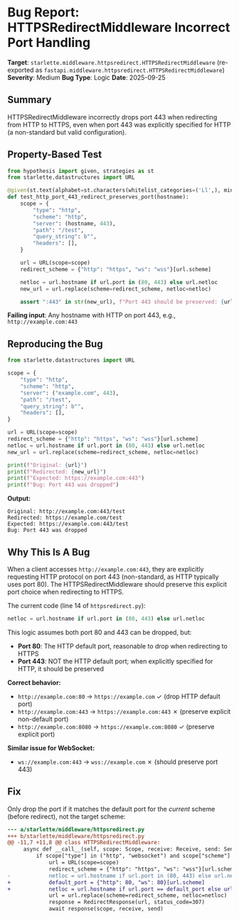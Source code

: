 # Bug Report: HTTPSRedirectMiddleware Incorrect Port Handling

**Target**: `starlette.middleware.httpsredirect.HTTPSRedirectMiddleware` (re-exported as `fastapi.middleware.httpsredirect.HTTPSRedirectMiddleware`)
**Severity**: Medium
**Bug Type**: Logic
**Date**: 2025-09-25

## Summary

HTTPSRedirectMiddleware incorrectly drops port 443 when redirecting from HTTP to HTTPS, even when port 443 was explicitly specified for HTTP (a non-standard but valid configuration).

## Property-Based Test

```python
from hypothesis import given, strategies as st
from starlette.datastructures import URL

@given(st.text(alphabet=st.characters(whitelist_categories=('Ll',), min_codepoint=97, max_codepoint=122), min_size=3, max_size=15))
def test_http_port_443_redirect_preserves_port(hostname):
    scope = {
        "type": "http",
        "scheme": "http",
        "server": (hostname, 443),
        "path": "/test",
        "query_string": b"",
        "headers": [],
    }

    url = URL(scope=scope)
    redirect_scheme = {"http": "https", "ws": "wss"}[url.scheme]

    netloc = url.hostname if url.port in (80, 443) else url.netloc
    new_url = url.replace(scheme=redirect_scheme, netloc=netloc)

    assert ":443" in str(new_url), f"Port 443 should be preserved: {url} -> {new_url}"
```

**Failing input**: Any hostname with HTTP on port 443, e.g., `http://example.com:443`

## Reproducing the Bug

```python
from starlette.datastructures import URL

scope = {
    "type": "http",
    "scheme": "http",
    "server": ("example.com", 443),
    "path": "/test",
    "query_string": b"",
    "headers": [],
}

url = URL(scope=scope)
redirect_scheme = {"http": "https", "ws": "wss"}[url.scheme]
netloc = url.hostname if url.port in (80, 443) else url.netloc
new_url = url.replace(scheme=redirect_scheme, netloc=netloc)

print(f"Original: {url}")
print(f"Redirected: {new_url}")
print(f"Expected: https://example.com:443")
print(f"Bug: Port 443 was dropped")
```

**Output:**
```
Original: http://example.com:443/test
Redirected: https://example.com/test
Expected: https://example.com:443/test
Bug: Port 443 was dropped
```

## Why This Is A Bug

When a client accesses `http://example.com:443`, they are explicitly requesting HTTP protocol on port 443 (non-standard, as HTTP typically uses port 80). The HTTPSRedirectMiddleware should preserve this explicit port choice when redirecting to HTTPS.

The current code (line 14 of `httpsredirect.py`):
```python
netloc = url.hostname if url.port in (80, 443) else url.netloc
```

This logic assumes both port 80 and 443 can be dropped, but:
- **Port 80**: The HTTP default port, reasonable to drop when redirecting to HTTPS
- **Port 443**: NOT the HTTP default port; when explicitly specified for HTTP, it should be preserved

**Correct behavior:**
- `http://example.com:80` → `https://example.com` ✓ (drop HTTP default port)
- `http://example.com:443` → `https://example.com:443` ✗ (preserve explicit non-default port)
- `http://example.com:8080` → `https://example.com:8080` ✓ (preserve explicit port)

**Similar issue for WebSocket:**
- `ws://example.com:443` → `wss://example.com` ✗ (should preserve port 443)

## Fix

Only drop the port if it matches the default port for the *current* scheme (before redirect), not the target scheme:

```diff
--- a/starlette/middleware/httpsredirect.py
+++ b/starlette/middleware/httpsredirect.py
@@ -11,7 +11,8 @@ class HTTPSRedirectMiddleware:
     async def __call__(self, scope: Scope, receive: Receive, send: Send) -> None:
         if scope["type"] in ("http", "websocket") and scope["scheme"] in ("http", "ws"):
             url = URL(scope=scope)
             redirect_scheme = {"http": "https", "ws": "wss"}[url.scheme]
-            netloc = url.hostname if url.port in (80, 443) else url.netloc
+            default_port = {"http": 80, "ws": 80}[url.scheme]
+            netloc = url.hostname if url.port == default_port else url.netloc
             url = url.replace(scheme=redirect_scheme, netloc=netloc)
             response = RedirectResponse(url, status_code=307)
             await response(scope, receive, send)
```